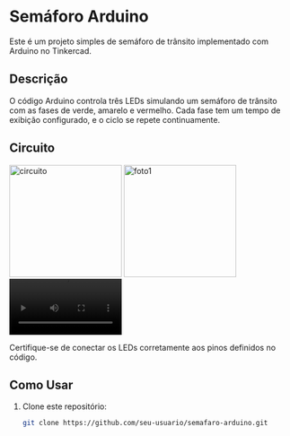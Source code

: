 # Semáforo Arduino

Este é um projeto simples de semáforo de trânsito implementado com Arduino no Tinkercad.

## Descrição

O código Arduino controla três LEDs simulando um semáforo de trânsito com as fases de verde, amarelo e vermelho. Cada fase tem um tempo de exibição configurado, e o ciclo se repete continuamente.

## Circuito

<img src="https://raw.githubusercontent.com/DevSntosx71/semafaro-arduino/main/circuitoSemafaro.png" alt="circuito" width="200">
<img src="https://raw.githubusercontent.com/DSantosxTech/semafaro-arduino/main/31166322-c01a-4ad3-ae65-9c2a11096cd8.jpeg" alt="foto1" width="200">
<video width="200" controls>
  <source src="https://raw.githubusercontent.com/DSantosxTech/semafaro-arduino/main/fc55b970-698a-40a8-8e72-6ba50ae77818.mp4" type="video/mp4">
  Seu navegador não suporta o elemento de vídeo.
</video>

Certifique-se de conectar os LEDs corretamente aos pinos definidos no código.

## Como Usar

1. Clone este repositório:

   ```bash
   git clone https://github.com/seu-usuario/semafaro-arduino.git
